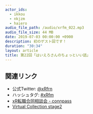```yaml
---
actor_ids:
  - ikkou
  - nkjzm
  - haiero
audio_file_path: /audio/xrfm_022.mp3
audio_file_size: 44 MB
date: 2019-07-03 00:00:00 +0900
description: 初のゲスト回です！
duration: "30:34"
layout: article
title: 第22回「はいえろさんのちょっといい話」
---
```


## 関連リンク

- 公式Twitter: [@xRfrn](https://twitter.com/xrfrn)
- ハッシュタグ: [#xRfm](https://twitter.com/hashtag/xRfm?src=hash)
- [xR転職合同相談会 - connpass](https://connpass.com/event/135783/)
- [Virtual Collection stage2](https://twitter.com/V_Colle_/status/1145636404195540993)
